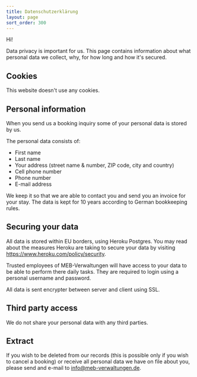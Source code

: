```yaml
---
title: Datenschutzerklärung
layout: page
sort_order: 300
---
```


Hi!

Data privacy is important for us. This page contains information about what personal data we collect, why, for how long and how it's secured.

## Cookies

This website doesn't use any cookies.

## Personal information

When you send us a booking inquiry some of your personal data is stored by us. 

The personal data consists of:

* First name
* Last name
* Your address (street name & number, ZIP code, city and country)
* Cell phone number
* Phone number
* E-mail address

We keep it so that we are able to contact you and send you an invoice for your stay. The data is kept for 10 years according to German bookkeeping rules.

## Securing your data

All data is stored within EU borders, using Heroku Postgres. You may read about the measures Heroku are taking to secure your data by visiting https://www.heroku.com/policy/security.

Trusted employees of MEB-Verwaltungen will have access to your data to be able to perform there daily tasks. They are required to login using a personal username and password.

All data is sent encrypter between server and client using SSL.

## Third party access

We do not share your personal data with any third parties.

## Extract

If you wish to be deleted from our records (this is possible only if you wish to cancel a booking) or receive all personal data we have on file about you, please send and e-mail to info@meb-verwaltungen.de.